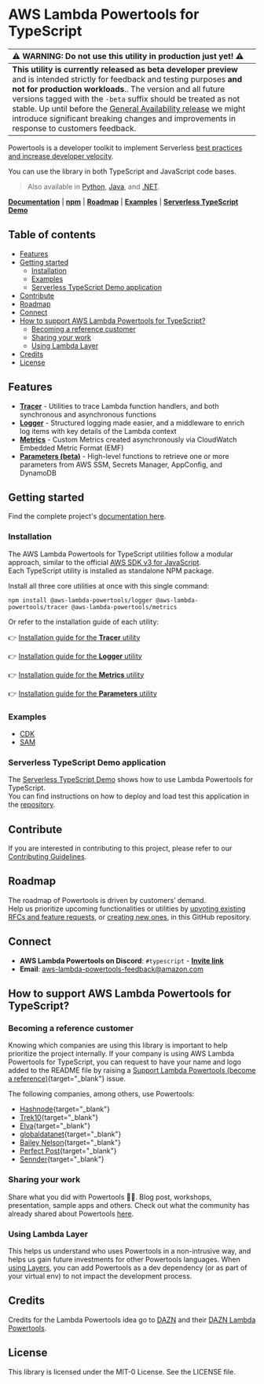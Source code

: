 # AWS Lambda Powertools for TypeScript <!-- omit in toc -->

| ⚠️ **WARNING: Do not use this utility in production just yet!** ⚠️                                                                                                                                                                                                                                                                                                                                                                                                                                        |
| :------------------------------------------------------------------------------------------------------------------------------------------------------------------------------------------------------------------------------------------------------------------------------------------------------------------------------------------------------------------------------------------------------------------------------------------------------------------------------------------------------ |
| **This utility is currently released as beta developer preview** and is intended strictly for feedback and testing purposes **and not for production workloads**.. The version and all future versions tagged with the `-beta` suffix should be treated as not stable. Up until before the [General Availability release](https://github.com/awslabs/aws-lambda-powertools-typescript/milestone/10) we might introduce significant breaking changes and improvements in response to customers feedback. | _ |

Powertools is a developer toolkit to implement Serverless [best practices and increase developer velocity](https://awslabs.github.io/aws-lambda-powertools-typescript/latest/#features).

You can use the library in both TypeScript and JavaScript code bases.

> Also available in [Python](https://github.com/awslabs/aws-lambda-powertools-python), [Java](https://github.com/awslabs/aws-lambda-powertools-java), and [.NET](https://awslabs.github.io/aws-lambda-powertools-dotnet/).

**[Documentation](https://awslabs.github.io/aws-lambda-powertools-typescript/)** | **[npm](https://www.npmjs.com/org/aws-lambda-powertools)** | **[Roadmap](https://awslabs.github.io/aws-lambda-powertools-typescript/latest/roadmap)** | **[Examples](https://github.com/awslabs/aws-lambda-powertools-typescript/tree/main/examples)** | **[Serverless TypeScript Demo](https://github.com/aws-samples/serverless-typescript-demo)**

## Table of contents <!-- omit in toc -->

- [Features](#features)
- [Getting started](#getting-started)
  - [Installation](#installation)
  - [Examples](#examples)
  - [Serverless TypeScript Demo application](#serverless-typescript-demo-application)
- [Contribute](#contribute)
- [Roadmap](#roadmap)
- [Connect](#connect)
- [How to support AWS Lambda Powertools for TypeScript?](#how-to-support-aws-lambda-powertools-for-typescript)
  - [Becoming a reference customer](#becoming-a-reference-customer)
  - [Sharing your work](#sharing-your-work)
  - [Using Lambda Layer](#using-lambda-layer)
- [Credits](#credits)
- [License](#license)

## Features

* **[Tracer](https://awslabs.github.io/aws-lambda-powertools-typescript/latest/core/tracer/)** - Utilities to trace Lambda function handlers, and both synchronous and asynchronous functions
* **[Logger](https://awslabs.github.io/aws-lambda-powertools-typescript/latest/core/logger/)** - Structured logging made easier, and a middleware to enrich log items with key details of the Lambda context
* **[Metrics](https://awslabs.github.io/aws-lambda-powertools-typescript/latest/core/metrics/)** - Custom Metrics created asynchronously via CloudWatch Embedded Metric Format (EMF)
* **[Parameters (beta)](https://awslabs.github.io/aws-lambda-powertools-typescript/latest/utilities/parameters/)** - High-level functions to retrieve one or more parameters from AWS SSM, Secrets Manager, AppConfig, and DynamoDB

## Getting started

Find the complete project's [documentation here](https://awslabs.github.io/aws-lambda-powertools-typescript).

### Installation

The AWS Lambda Powertools for TypeScript utilities follow a modular approach, similar to the official [AWS SDK v3 for JavaScript](https://github.com/aws/aws-sdk-js-v3).  
Each TypeScript utility is installed as standalone NPM package.

Install all three core utilities at once with this single command:

```shell
npm install @aws-lambda-powertools/logger @aws-lambda-powertools/tracer @aws-lambda-powertools/metrics
```

Or refer to the installation guide of each utility:

👉 [Installation guide for the **Tracer** utility](https://awslabs.github.io/aws-lambda-powertools-typescript/latest/core/tracer#getting-started)

👉 [Installation guide for the **Logger** utility](https://awslabs.github.io/aws-lambda-powertools-typescript/latest/core/logger#getting-started)

👉 [Installation guide for the **Metrics** utility](https://awslabs.github.io/aws-lambda-powertools-typescript/latest/core/metrics#getting-started)

👉 [Installation guide for the **Parameters** utility](https://awslabs.github.io/aws-lambda-powertools-typescript/latest/utilities/parameters/#getting-started)

### Examples

* [CDK](https://github.com/awslabs/aws-lambda-powertools-typescript/tree/main/examples/cdk)
* [SAM](https://github.com/awslabs/aws-lambda-powertools-typescript/tree/main/examples/sam)

### Serverless TypeScript Demo application

The [Serverless TypeScript Demo](https://github.com/aws-samples/serverless-typescript-demo) shows how to use Lambda Powertools for TypeScript.  
You can find instructions on how to deploy and load test this application in the [repository](https://github.com/aws-samples/serverless-typescript-demo).

## Contribute

If you are interested in contributing to this project, please refer to our [Contributing Guidelines](https://github.com/awslabs/aws-lambda-powertools-typescript/blob/main/CONTRIBUTING.md).

## Roadmap

The roadmap of Powertools is driven by customers’ demand.  
Help us prioritize upcoming functionalities or utilities by [upvoting existing RFCs and feature requests](https://github.com/awslabs/aws-lambda-powertools-typescript/issues), or [creating new ones](https://github.com/awslabs/aws-lambda-powertools-typescript/issues/new/choose), in this GitHub repository.

## Connect

* **AWS Lambda Powertools on Discord**: `#typescript` - **[Invite link](https://discord.gg/B8zZKbbyET)**
* **Email**: aws-lambda-powertools-feedback@amazon.com

## How to support AWS Lambda Powertools for TypeScript?

### Becoming a reference customer

Knowing which companies are using this library is important to help prioritize the project internally. If your company is using AWS Lambda Powertools for TypeScript, you can request to have your name and logo added to the README file by raising a [Support Lambda Powertools (become a reference)](https://github.com/awslabs/aws-lambda-powertools-typescript/issues/new?assignees=&labels=customer-reference&template=support_powertools.yml&title=%5BSupport+Lambda+Powertools%5D%3A+%3Cyour+organization+name%3E){target="_blank"} issue.

The following companies, among others, use Powertools:

* [Hashnode](https://hashnode.com/){target="_blank"}
* [Trek10](https://www.trek10.com/){target="_blank"}
* [Elva](https://elva-group.com){target="_blank"}
* [globaldatanet](https://globaldatanet.com/){target="_blank"}
* [Bailey Nelson](https://www.baileynelson.com.au){target="_blank"}
* [Perfect Post](https://www.perfectpost.fr){target="_blank"}
* [Sennder](https://sennder.com/){target="_blank"}

### Sharing your work

Share what you did with Powertools 💞💞. Blog post, workshops, presentation, sample apps and others. Check out what the community has already shared about Powertools [here](https://awslabs.github.io/aws-lambda-powertools-typescript/latest/we_made_this).

### Using Lambda Layer

This helps us understand who uses Powertools in a non-intrusive way, and helps us gain future investments for other Powertools languages. When [using Layers](#lambda-layers), you can add Powertools as a dev dependency (or as part of your virtual env) to not impact the development process.

## Credits

Credits for the Lambda Powertools idea go to [DAZN](https://github.com/getndazn) and their [DAZN Lambda Powertools](https://github.com/getndazn/dazn-lambda-powertools/).

## License

This library is licensed under the MIT-0 License. See the LICENSE file.
